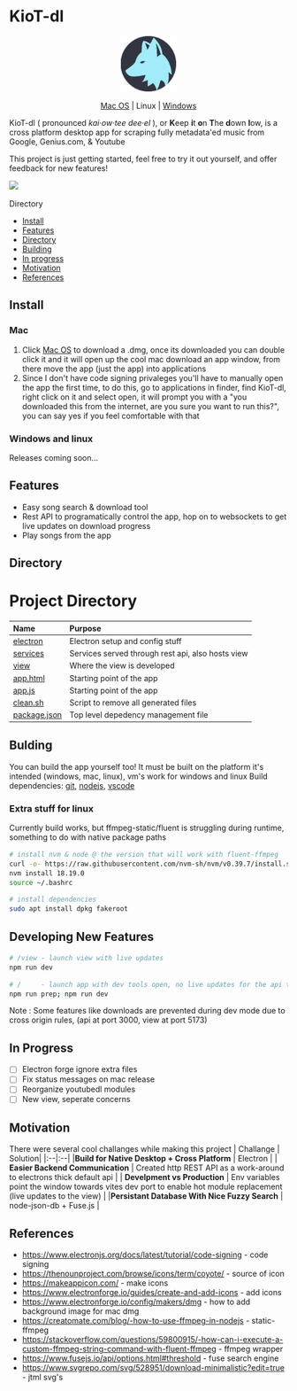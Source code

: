 # KioT-dl
<p align="center">
<img src="electron/icons/icon.png" style="width:100px;"/>
</p>

<p align="center">
    <!-- <span align="center"> Download</span><br> -->
    <a href="https://github.com/BarakBinyamin/KioT-dl/releases/download/beta-v0.1.0/KioT-dl-MacOS.Setup.dmg">Mac OS</a> | <span href="">Linux</span> | <a href="https://github.com/BarakBinyamin/KioT-dl/releases/download/beta-v0.1.0/KioT-dl-Windows.Setup.exe">Windows</a>
</p>

<p>
 KioT-dl ( pronounced <i>kai·ow·tee dee·el</i> ), or <b>K</b>eep <b>i</b>t <b>o</b>n <b>T</b>he <b>d</b>own <b>l</b>ow, is a cross platform desktop app for scraping fully metadata'ed music from Google, Genius.com, & Youtube<br>
</p>

This project is just getting started, feel free to try it out yourself, and offer feedback for new features! 

<img src="electron/icons/demo.gif"/>

Directory
- [Install](#install)
- [Features](#features)
- [Directory](#)
- [Building](#bulding)
- [In progress](#in-progress)
- [Motivation](#motivation)
- [References](#references)

## Install 
### Mac
1. Click <a href="https://github.com/BarakBinyamin/KioT-dl/releases/download/beta/KioT-dl-1.0.0-x64.dmg">Mac OS</a> to download a .dmg, once its downloaded you can double click it and it will open up the cool mac download an app window, from there move the app (just the app) into applications
2. Since I don't have code signing privaleges you'll have to manually open the app the first time, to do this, go to applications in finder, find KioT-dl, right click on it and select open, it will prompt you with a "you downloaded this from the internet, are you sure you want to run this?", you can say yes if you feel comfortable with that
### Windows and linux
Releases coming soon...

## Features
- Easy song search & download tool
- Rest API to programatically control the app, hop on to websockets to get live updates on download progress
- Play songs from the app

## Directory
# Project Directory
| Name                                   | Purpose                                           | 
| :--                                    | :--                                               |
|[electron](electron)                    | Electron setup and config stuff                   |
|[services](services)                    | Services served through rest api, also hosts view |
|[view](view)                            | Where the view is developed                       |
|[app.html](app.html)                    | Starting point of the app                         |
|[app.js](app.js)                        | Starting point of the app                         |
|[clean.sh](clean.sh)                    | Script to remove all generated files              |
|[package.json](package.json)            | Top level depedency management file               |

## Bulding
You can build the app yourself too! It must be built on the platform it's intended (windows, mac, linux), vm's work for windows and linux
Build dependencies: [git](https://git-scm.com/downloads), [nodejs](https://nodejs.org/en), [vscode](https://code.visualstudio.com/download)

### Extra stuff for linux 
Currently build works, but ffmpeg-static/fluent is struggling during runtime, something to do with native package paths
```bash
# install nvm & node @ the version that will work with fluent-ffmpeg
curl -o- https://raw.githubusercontent.com/nvm-sh/nvm/v0.39.7/install.sh | bash
nvm install 18.19.0
source ~/.bashrc
```
```bash
# install dependencies
sudo apt install dpkg fakeroot
```

## Developing New Features
```bash
# /view - launch view with live updates
npm run dev
```
```bash
# /     - launch app with dev tools open, no live updates for the api though
npm run prep; npm run dev
```
Note : Some features like downloads are prevented during dev mode due to cross origin rules, (api at port 3000, view at port 5173)


## In Progress
- [ ] Electron forge ignore extra files
- [ ] Fix status messages on mac release
- [ ] Reorganize youtubedl modules
- [ ] New view, seperate concerns

## Motivation
There were several cool challanges while making this project
| Challange | Solution|
|:--|:--|
|**Build for Native Desktop + Cross Platform** | Electron |
| **Easier Backend Communication** | Created http REST API as a work-around to electrons thick default api |
| **Develpment vs Production** | Env variables point the window towards vites dev port to enable hot module replacement (live updates to the view) | 
|**Persistant Database With Nice Fuzzy Search** | node-json-db + Fuse.js | 


## References
- https://www.electronjs.org/docs/latest/tutorial/code-signing - code signing
- https://thenounproject.com/browse/icons/term/coyote/ - source of icon
- https://makeappicon.com/ - make icons
- https://www.electronforge.io/guides/create-and-add-icons - add icons 
- https://www.electronforge.io/config/makers/dmg - how to add background image for mac dmg
- https://creatomate.com/blog/-how-to-use-ffmpeg-in-nodejs - static-ffmpeg
- https://stackoverflow.com/questions/59800915/-how-can-i-execute-a-custom-ffmpeg-string-command-with-fluent-ffmpeg - ffmpeg wrapper
- https://www.fusejs.io/api/options.html#threshold - fuse search engine 
- https://www.svgrepo.com/svg/528951/download-minimalistic?edit=true - jtml svg's

